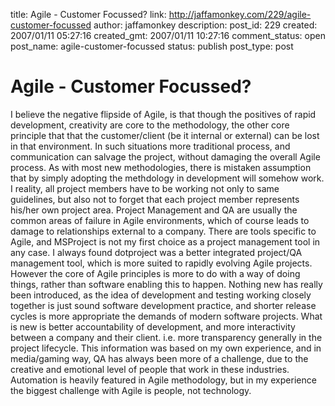 title: Agile - Customer Focussed?
link: http://jaffamonkey.com/229/agile-customer-focussed
author: jaffamonkey
description: 
post_id: 229
created: 2007/01/11 05:27:16
created_gmt: 2007/01/11 10:27:16
comment_status: open
post_name: agile-customer-focussed
status: publish
post_type: post

# Agile - Customer Focussed?

I believe the negative flipside of Agile, is that though the positives of rapid development, creativity are core to the methodology, the other core principle that that the customer/client (be it internal or external) can be lost in that environment. In such situations more traditional process, and communication can salvage the project, without damaging the overall Agile process. As with most new methodologies, there is mistaken assumption that by simply adopting the methdology in development will somehow work. I reality, all project members have to be working not only to same guidelines, but also not to forget that each project member represents his/her own project area. Project Management and QA are usually the common areas of failure in Agile environments, which of course leads to damage to relationships external to a company. There are tools specific to Agile, and MSProject is not my first choice as a project management tool in any case. I always found dotproject was a better integrated project/QA management tool, which is more suited to rapidly evolving Agile projects. However the core of Agile principles is more to do with a way of doing things, rather than software enabling this to happen. Nothing new has really been introduced, as the idea of development and testing working closely together is just sound software development practice, and shorter release cycles is more appropriate the demands of modern software projects. What is new is better accountability of development, and more interactivity between a company and their client. i.e. more transparency generally in the project lifecycle. This information was based on my own experience, and in media/gaming way, QA has always been more of a challenge, due to the creative and emotional level of people that work in these industries. Automation is heavily featured in Agile methodology, but in my experience the biggest challenge with Agile is people, not technology.